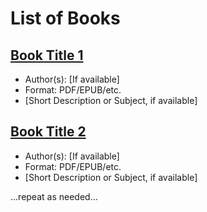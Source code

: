 # List of Books

## [Book Title 1](./relative-path-or-direct-link)
- Author(s): [If available]
- Format: PDF/EPUB/etc.
- [Short Description or Subject, if available]

## [Book Title 2](./relative-path-or-direct-link)
- Author(s): [If available]
- Format: PDF/EPUB/etc.
- [Short Description or Subject, if available]

...repeat as needed...

